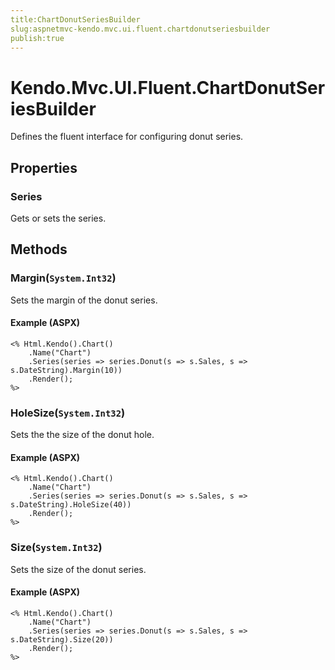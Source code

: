 ```yaml
---
title:ChartDonutSeriesBuilder
slug:aspnetmvc-kendo.mvc.ui.fluent.chartdonutseriesbuilder
publish:true
---
```


# Kendo.Mvc.UI.Fluent.ChartDonutSeriesBuilder
Defines the fluent interface for configuring donut series.


## Properties
### Series
Gets or sets the series.



## Methods

### Margin(`System.Int32`)
Sets the margin of the donut series.




#### Example (ASPX)
    <% Html.Kendo().Chart()
        .Name("Chart")
        .Series(series => series.Donut(s => s.Sales, s => s.DateString).Margin(10))
        .Render();
    %>


### HoleSize(`System.Int32`)
Sets the the size of the donut hole.




#### Example (ASPX)
    <% Html.Kendo().Chart()
        .Name("Chart")
        .Series(series => series.Donut(s => s.Sales, s => s.DateString).HoleSize(40))
        .Render();
    %>


### Size(`System.Int32`)
Sets the size of the donut series.




#### Example (ASPX)
    <% Html.Kendo().Chart()
        .Name("Chart")
        .Series(series => series.Donut(s => s.Sales, s => s.DateString).Size(20))
        .Render();
    %>



 
